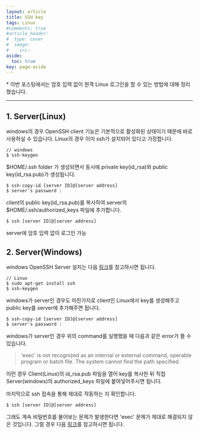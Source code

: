 ```yaml
---
layout: article
title: SSH key
tags: Linux
#comments: true
#article_header:
#  type: cover
#  image:
#    src:
aside:
  toc: true
key: page-aside
---
```


  \* 이번 포스팅에서는 암호 입력 없이 원격 Linux 로그인을 할 수 있는 방법에 대해 정리했습니다.

-----------------------------------------------------

## 1. Server(Linux)

  windows의 경우 OpenSSH client 기능은 기본적으로 활성화된 상태이기 때문에 바로 사용하실 수 있습니다. Linux의 경우 이미 ssh가 설치되어 있다고 가정합니다.

    // windows
    $ ssh-keygen

  $HOME/.ssh folder 가 생성되면서 동시에 private key(id_rsa)와 public key(id_rsa.pub)가 생성됩니다.

    $ ssh-copy-id [server ID]@[server address]
    $ server's password :

  client의 public key(id_rsa.pub)를 복사하여 server의 $HOME/.ssh/authorized_keys 파일에 추가합니다.

    $ ssh [server ID]@[server address]

  server에 암호 입력 없이 로그인 가능


## 2. Server(Windows)

  windows OpenSSH Server 설치는 다음 [링크](https://docs.microsoft.com/ko-kr/windows-server/administration/openssh/openssh_install_firstuse)를 참고하시면 됩니다.

    // Linux
    $ sudo apt-get install ssh
    $ ssh-keygen

  windows가 server인 경우도 마찬가지로 client인 Linux에서 key를 생성해주고 public key를 server에 추가해주면 됩니다.

    $ ssh-copy-id [server ID]@[server address]
    $ server's password :

  windows가 server인 경우 위의 command를 실행했을 때 다음과 같은 error가 뜰 수 있습니다.

>    'exec' is not recognized as an internal or external command, operable program or batch file. The system cannot find the path specified.

  이런 경우 Client(Linux)의 id_rsa.pub 파일을 열어 key를 복사한 뒤 직접 Server(windows)의 authorized_keys 파일에 붙여넣어주시면 됩니다.

  마지막으로 ssh 접속을 통해 제대로 작동하는 지 확인합니다.

    $ ssh [server ID]@[server address]

  그래도 계속 비밀번호를 물어보는 문제가 발생한다면 'exec' 문제가 제대로 해결되지 않은 것입니다. 그럴 경우 다음 [링크](https://stackoverflow.com/questions/16212816/setting-up-openssh-for-windows-using-public-key-authentication)를 참고하시면 됩니다.
